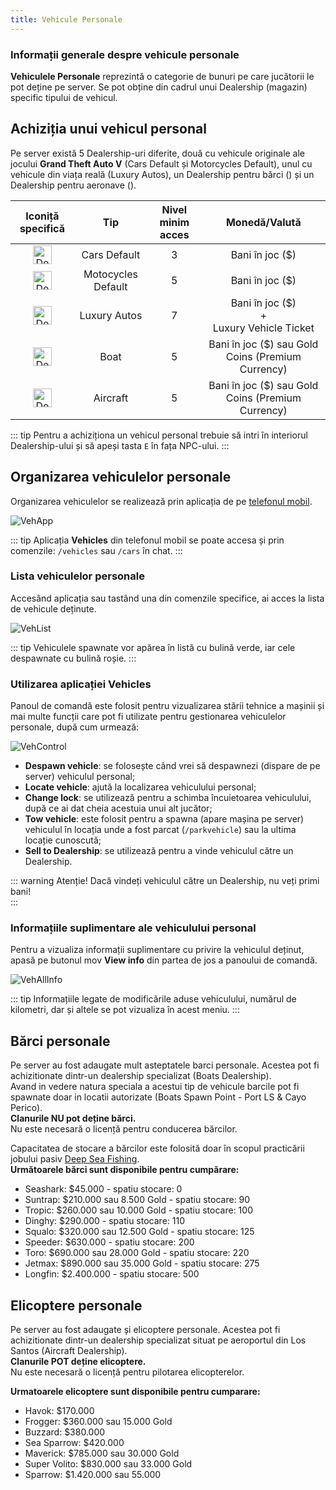 ```yaml
---
title: Vehicule Personale
---
```


### Informații generale despre vehicule personale

**Vehiculele Personale** reprezintă o categorie de bunuri pe care jucătorii le pot deține pe server. Se pot obține din cadrul unui Dealership (magazin) specific tipului de vehicul.

## Achiziția unui vehicul personal

Pe server există 5 Dealership-uri diferite, două cu vehicule originale ale jocului **Grand Theft Auto V** (Cars Default și Motorcycles Default), unul cu vehicule din viața reală (Luxury Autos), un Dealership pentru bărci () și un Dealership pentru aeronave ().

| Iconiță specifică | Tip | Nivel minim acces | Monedă/Valută |
| :-----------: | :-----------: | :-----------: | :-----------: |
| <Image src="https://i.imgur.com/ip5NrNJ.png" alt="Dealership" width="30" label="Dealership Blip" /> | Cars Default | 3 | Bani în joc ($) | 
| <Image src="https://i.imgur.com/aHcC2KL.png" alt="Dealership" width="30" label="Dealership Blip" /> | Motocycles Default | 5 | Bani în joc ($) |
| <Image src="https://i.imgur.com/ip5NrNJ.png" alt="Dealership" width="30" label="Dealership Blip" /> | Luxury Autos | 7 | Bani în joc ($) <br> + <br> Luxury Vehicle Ticket | 
| <Image src="https://i.imgur.com/ip5NrNJ.png" alt="Dealership" width="30" label="Dealership Blip" /> | Boat | 5 | Bani în joc ($) sau Gold Coins (Premium Currency) | 
| <Image src="https://i.imgur.com/ip5NrNJ.png" alt="Dealership" width="30" label="Dealership Blip" /> | Aircraft | 5 | Bani în joc ($) sau Gold Coins (Premium Currency) | 

::: tip 
Pentru a achiziționa un vehicul personal trebuie să intri în interiorul Dealership-ului și să apeși tasta `E` în fața NPC-ului. 
::: 

## Organizarea vehiculelor personale 

Organizarea vehiculelor se realizează prin aplicația de pe [telefonul mobil](../general/phone.md#).      

<Image src="https://i.imgur.com/luVZn5r.png" alt="VehApp"/> 

::: tip 
Aplicația **Vehicles** din telefonul mobil se poate accesa și prin comenzile: `/vehicles` sau `/cars` în chat.
:::    

### Lista vehiculelor personale 

Accesând aplicația sau tastând una din comenzile specifice, ai acces la lista de vehicule deținute.   

<Image src="https://i.imgur.com/hfl0O6Z.png" alt="VehList"/>  

::: tip 
Vehiculele spawnate vor apărea în listă cu bulină verde, iar cele despawnate cu bulină roșie. 
:::  

### Utilizarea aplicației Vehicles

Panoul de comandă este folosit pentru vizualizarea stării tehnice a mașinii și mai multe funcții care pot fi utilizate pentru gestionarea vehiculelor personale, după cum urmează: 

<Image src="https://i.imgur.com/ltw2e3V.png" alt="VehControl"/>  

- **Despawn vehicle**: se folosește când vrei să despawnezi (dispare de pe server) vehiculul personal;
- **Locate vehicle**: ajută la localizarea vehiculului personal;
- **Change lock**: se utilizează pentru a schimba încuietoarea vehiculului, după ce ai dat cheia acestuia unui alt jucător;  
- **Tow vehicle**: este folosit pentru a spawna (apare mașina pe server) vehiculul în locația unde a fost parcat (`/parkvehicle`) sau la ultima locație cunoscută; 
- **Sell to Dealership**: se utilizează pentru a vinde vehiculul către un Dealership.

::: warning Atenție!
Dacă vindeți vehiculul către un Dealership, nu veți primi bani!  
::: 

### Informațiile suplimentare ale vehiculului personal

Pentru a vizualiza informații suplimentare cu privire la vehiculul deținut, apasă pe butonul mov **View info** din partea de jos a panoului de comandă. 

<Image src="https://i.imgur.com/IlOo5lU.png" alt="VehAllInfo"/> 

::: tip 
Informațiile legate de modificările aduse vehiculului, numărul de kilometri, dar și altele se pot vizualiza în acest meniu. 
:::  

## Bărci personale  

Pe server au fost adaugate mult asteptatele barci personale. Acestea pot fi achizitionate dintr-un dealership specializat (Boats Dealership).  
Avand in vedere natura speciala a acestui tip de vehicule barcile pot fi spawnate doar in locatii autorizate (Boats Spawn Point - Port LS & Cayo Perico).  
**Clanurile NU pot deține bărci.**  
Nu este necesară o licență pentru conducerea bărcilor.  

Capacitatea de stocare a bărcilor este folosită doar în scopul practicării jobului pasiv [Deep Sea Fishing](../jobs/deep-sea-fishing).  
**Următoarele bărci sunt disponibile pentru cumpărare:**  
- Seashark: $45.000 - spatiu stocare: 0  
- Suntrap: $210.000 sau 8.500 Gold - spatiu stocare: 90  
- Tropic: $260.000 sau 10.000 Gold - spatiu stocare: 100  
- Dinghy: $290.000 - spatiu stocare: 110  
- Squalo: $320.000 sau 12.500 Gold - spatiu stocare: 125  
- Speeder: $630.000 - spatiu stocare: 200  
- Toro: $690.000 sau 28.000 Gold - spatiu stocare: 220  
- Jetmax: $890.000 sau 35.000 Gold - spatiu stocare: 275  
- Longfin: $2.400.000 - spatiu stocare: 500  

## Elicoptere personale  
Pe server au fost adaugate și elicoptere personale. Acestea pot fi achizitionate dintr-un dealership specializat situat pe aeroportul din Los Santos (Aircraft Dealership).  
**Clanurile POT deține elicoptere.**  
Nu este necesară o licență pentru pilotarea elicopterelor.  

**Urmatoarele elicoptere sunt disponibile pentru cumparare:**  
- Havok: $170.000  
- Frogger: $360.000 sau 15.000 Gold  
- Buzzard: $380.000  
- Sea Sparrow: $420.000  
- Maverick: $785.000 sau 30.000 Gold  
- Super Volito: $830.000 sau 33.000 Gold  
- Sparrow: $1.420.000 sau 55.000   